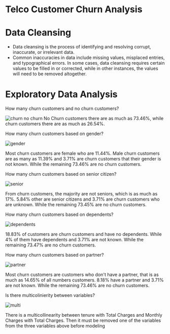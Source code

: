 # Telco Customer Churn Analysis
# Data Cleansing
- Data cleansing is the process of identifying and resolving corrupt, inaccurate, or irrelevant data. 
- Common inaccuracies in data include missing values, misplaced entries, and typographical errors. In some cases, data cleansing requires certain values to be filled in or corrected, while in other instances, the values will need to be removed altogether.

# Exploratory Data Analysis
How many churn customers and no churn customers?

![churn no churn](https://user-images.githubusercontent.com/113869968/200099130-6e88407e-0e3a-4a90-9af0-bfe3fd6c3dbe.jpg)
No Churn customers there are as much as 73.46%, while churn customers there are as much as 26.54%.

How many churn customers based on gender?

![gender](https://user-images.githubusercontent.com/113869968/200099132-34a88388-e541-4858-b52f-4706f669a99d.jpg)

Most churn customers are female who are 11.44%. Male churn customers are as many as 11.39% and 3.71% are churn customers that their gender is not known. While the remaining 73.46% are no churn customers.

How many churn customers based on senior citizen?

![senior](https://user-images.githubusercontent.com/113869968/200099136-7e411cc1-e6f0-4ae9-b02b-c1cea244fddf.jpg)

From churn customers, the majority are not seniors, which is as much as 17%. 5.84% other are senior citizens and 3.71% are churn customers who are unknown. While the remaining 73.45% are no churn customers.

How many churn customers based on dependents?

![dependents](https://user-images.githubusercontent.com/113869968/200099131-ed954e46-9081-434f-8928-fc152b935e4f.jpg)

18.83% of customers are churn customers and have no dependents. While 4% of them have dependents and 3.71% are not known. While the remaining 73.47% are no churn customers.

How many churn customers based on partner?

![partner](https://user-images.githubusercontent.com/113869968/200099135-33538da0-a6cb-44b1-b02a-131b98192851.jpg)

Most churn customers are customers who don't have a partner, that is as much as 14.65% of all numbers customers. 8.18% have a partner and 3.71% are not known. While the remaining 73.46% are no churn customers.

Is there multicolinierity between variables?

![multi](https://user-images.githubusercontent.com/113869968/200099134-be9d98f7-3e9b-4c5a-8134-3816faa3c2f7.jpg)

There is a multicollinearity between tenure with Total Charges and Monthly Charges with Total Charges. Then it must be removed one of the variables from the three variables above before modeling
